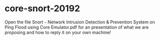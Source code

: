 # core-snort-20192

Open the file Snort - Network Intrusion Detection & Prevention System on Ping Flood using Core Emulator.pdf for an presentation of what we are proposing and how to reply it on your own machine! 
